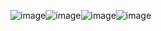 ![image](https://github.com/user-attachments/assets/a1ab768a-4e80-4053-87a7-a492d383ac4a)![image](https://github.com/user-attachments/assets/a0d59420-e419-4f62-a58b-4ca13e2590df)![image](https://github.com/user-attachments/assets/f60e643a-7b01-4d3d-99e3-2b29ced3ce62)![image](https://github.com/user-attachments/assets/7a41ccc8-3d5f-414f-93d3-831ae34099a2)